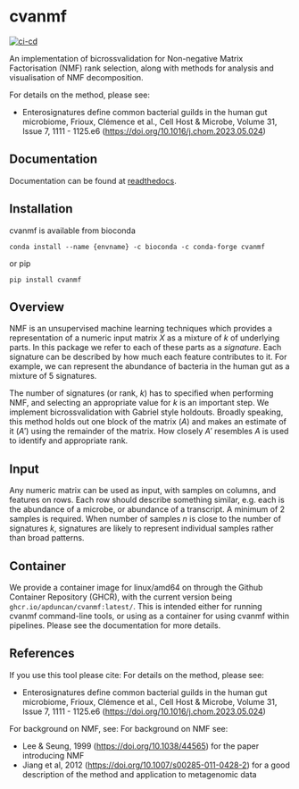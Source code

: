 # cvanmf
[![ci-cd](https://github.com/apduncan/cvanmf/actions/workflows/ci-cd.yml/badge.svg?branch=main)](https://github.com/apduncan/cvanmf/actions/workflows/ci-cd.yml)

An implementation of bicrossvalidation for Non-negative Matrix Factorisation (NMF) rank selection, along with methods
for analysis and visualisation of NMF decomposition.

For details on the method, please see:
* Enterosignatures define common bacterial guilds in the human gut microbiome, Frioux, Clémence et al., Cell Host & Microbe, Volume 31, Issue 7, 1111 - 1125.e6 (https://doi.org/10.1016/j.chom.2023.05.024)

## Documentation
Documentation can be found at [readthedocs](https://cvanmf.readthedocs.io).

## Installation
cvanmf is available from bioconda

```
conda install --name {envname} -c bioconda -c conda-forge cvanmf
```
or pip
```
pip install cvanmf
```

## Overview
NMF is an unsupervised machine learning techniques which provides a representation of a numeric input matrix $X$ as 
a mixture of $k$ of underlying parts. 
In this package we refer to each of these parts as a _signature_. 
Each signature can be described by how much each feature contributes to it.
For example, we can represent the abundance of bacteria in the human gut as a mixture of 5 signatures.

The number of signatures (or rank, $k$) has to specified when performing NMF, and selecting an appropriate value for 
$k$ is an important step.
We implement bicrossvalidation with Gabriel style holdouts.
Broadly speaking, this method holds out one block of the matrix ($A$) and makes an estimate of it ($A'$) using the 
remainder of the matrix.
How closely $A'$ resembles $A$ is used to identify and appropriate rank.

## Input
Any numeric matrix can be used as input, with samples on columns, and features on rows.
Each row should describe something similar, e.g. each is the abundance of a microbe, or abundance of a transcript.
A minimum of 2 samples is required.
When number of samples $n$ is close to the number of signatures $k$, signatures are likely to represent individual 
samples rather than broad patterns.

## Container
We provide a container image for linux/amd64 on through the Github Container Repository (GHCR), with the current
version being `ghcr.io/apduncan/cvanmf:latest/`.
This is intended either for running cvanmf command-line tools, or using as a container for using cvanmf within 
pipelines.
Please see the documentation for more details.

## References
If you use this tool please cite:
For details on the method, please see:
* Enterosignatures define common bacterial guilds in the human gut microbiome, Frioux, Clémence et al., Cell Host & Microbe, Volume 31, Issue 7, 1111 - 1125.e6 (https://doi.org/10.1016/j.chom.2023.05.024)

For background on NMF, see:
For background on  NMF see:
* Lee & Seung, 1999 (https://doi.org/10.1038/44565) for the paper introducing NMF
* Jiang et al, 2012 (https://doi.org/10.1007/s00285-011-0428-2) for a good description of the method and application to metagenomic data 
